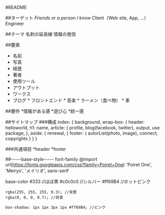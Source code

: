 #README

##ターゲット
_Friends or a person I know_
Client（Web site, App, ...）
Engineer

##テーマ
名刺の延長線
情報の発信

##要素
* 名前
* 写真
* 経歴
* 著者
* 使用ツール
* アウトプット
* ワークス
* ブログ  * フロントエンド  * 音楽  * ラーメン（食べ物）  * 車

##要件
*情報がある感
*遊び心
*統一感

##サイトマップ
###構成
    index: {
            background,
            wrap-box: {
                        header: helloworld,
                        h1: name,
                        article: {
                                profile,
                                blog(facebook, twitter),
                                output,
                                use package,
                              },
                        aside: {
                            renewal,
                        }
                        footer: {
                                  autorList(photo, image),
                                  connect,
                                  copyrights
                                }
                      }
           }

###共通項目
*header
*footer

##-----base-style-----
font-family
    @import url(https://fonts.googleapis.com/css?family=Poiret+One)
    'Poiret One', 'Meiryo', 'メイリオ', sans-serif

base-color
    #333 //ほぼ黒
    #c0c0c0 //シルバー
    #ff69B4 //ホットピンク

    rgba(255, 255, 255, 0.3); //背景
    rgba(0, 0, 0, 0.7); //背景

    box-shadow: 1px 1px 3px 1px #ff69B4; //ピンク
